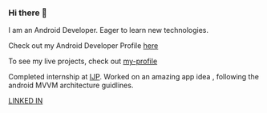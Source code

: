 ### Hi there 👋


I am an Android Developer. Eager to learn new technologies.

Check out my Android Developer Profile [here](https://play.google.com/store/apps/dev?id=8999496725506103336)

To see my live projects, check out [my-profile](https://thakurnitin2684.github.io/my-profile/)

Completed internship at [IJP](https://play.google.com/store/apps/dev?id=8849558708667380674). Worked on an amazing app idea , following the android MVVM architecture guidlines.

[LINKED IN](https://www.linkedin.com/in/nitin-thakur-21b85217a/)

